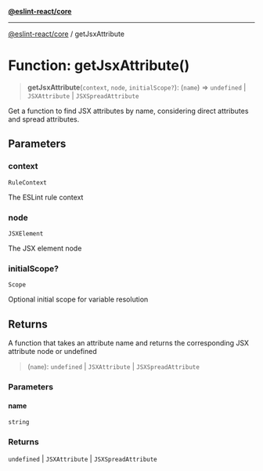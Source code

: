 [**@eslint-react/core**](../README.md)

***

[@eslint-react/core](../README.md) / getJsxAttribute

# Function: getJsxAttribute()

> **getJsxAttribute**(`context`, `node`, `initialScope?`): (`name`) => `undefined` \| `JSXAttribute` \| `JSXSpreadAttribute`

Get a function to find JSX attributes by name, considering direct attributes and spread attributes.

## Parameters

### context

`RuleContext`

The ESLint rule context

### node

`JSXElement`

The JSX element node

### initialScope?

`Scope`

Optional initial scope for variable resolution

## Returns

A function that takes an attribute name and returns the corresponding JSX attribute node or undefined

> (`name`): `undefined` \| `JSXAttribute` \| `JSXSpreadAttribute`

### Parameters

#### name

`string`

### Returns

`undefined` \| `JSXAttribute` \| `JSXSpreadAttribute`
